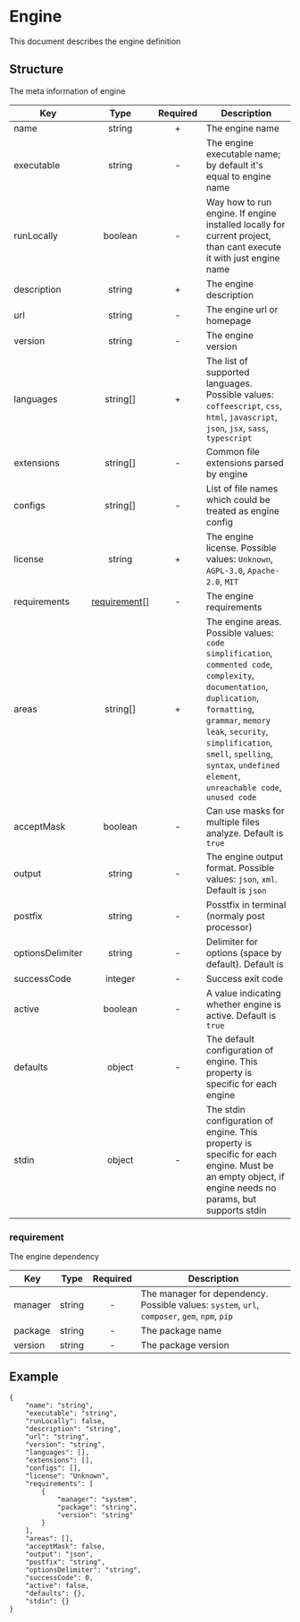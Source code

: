 # Engine
This document describes the engine definition
## Structure
The meta information of engine

|Key|Type|Required|Description|
|-|:-:|:-:|-|
|name|string|+|The engine name|
|executable|string|-|The engine executable name; by default it's equal to engine name|
|runLocally|boolean|-|Way how to run engine. If engine installed locally for current project, than cant execute it with just engine name|
|description|string|+|The engine description|
|url|string|-|The engine url or homepage|
|version|string|-|The engine version|
|languages|string[]|+|The list of supported languages. Possible values: `coffeescript`, `css`, `html`, `javascript`, `json`, `jsx`, `sass`, `typescript`|
|extensions|string[]|-|Common file extensions parsed by engine|
|configs|string[]|-|List of file names which could be treated as engine config|
|license|string|+|The engine license. Possible values: `Unknown`, `AGPL-3.0`, `Apache-2.0`, `MIT`|
|requirements|[requirement](#requirement)[]|-|The engine requirements|
|areas|string[]|+|The engine areas. Possible values: `code simplification`, `commented code`, `complexity`, `documentation`, `duplication`, `formatting`, `grammar`, `memory leak`, `security`, `simplification`, `smell`, `spelling`, `syntax`, `undefined element`, `unreachable code`, `unused code`|
|acceptMask|boolean|-|Can use masks for multiple files analyze. Default is `true`|
|output|string|-|The engine output format. Possible values: `json`, `xml`. Default is `json`|
|postfix|string|-|Posstfix in terminal (normaly post processor)|
|optionsDelimiter|string|-|Delimiter for options (space by default). Default is ` `|
|successCode|integer|-|Success exit code|
|active|boolean|-|A value indicating whether engine is active. Default is `true`|
|defaults|object|-|The default configuration of engine. This property is specific for each engine|
|stdin|object|-|The stdin configuration of engine. This property is specific for each engine. Must be an empty object, if engine needs no params, but supports stdin|
### requirement
The engine dependency

|Key|Type|Required|Description|
|-|:-:|:-:|-|
|manager|string|-|The manager for dependency. Possible values: `system`, `url`, `composer`, `gem`, `npm`, `pip`|
|package|string|-|The package name|
|version|string|-|The package version|
## Example
```
{
    "name": "string",
    "executable": "string",
    "runLocally": false,
    "description": "string",
    "url": "string",
    "version": "string",
    "languages": [],
    "extensions": [],
    "configs": [],
    "license": "Unknown",
    "requirements": [
        {
            "manager": "system",
            "package": "string",
            "version": "string"
        }
    ],
    "areas": [],
    "acceptMask": false,
    "output": "json",
    "postfix": "string",
    "optionsDelimiter": "string",
    "successCode": 0,
    "active": false,
    "defaults": {},
    "stdin": {}
}
```